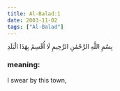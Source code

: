 ```yaml
---
title: Al-Balad:1
date: 2003-11-02
tags: ["Al-Balad"]
---
```

بِسْمِ اللَّهِ الرَّحْمَٰنِ الرَّحِيمِ لَا أُقْسِمُ بِهَٰذَا الْبَلَدِ
### meaning: 
I swear by this town,
